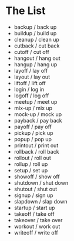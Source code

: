 # The List

* backup / back up
* buildup / build up
* cleanup / clean up
* cutback / cut back
* cutoff / cut off
* hangout / hang out
* hangup / hang up
* layoff / lay off
* layout / lay out
* liftoff / lift off
* login / log in
* logoff / log off
* meetup / meet up
* mix-up / mix up
* mock-up / mock up
* payback / pay back
* payoff / pay off
* pickup / pick up
* popup / pop up
* printout / print out
* rollback / roll back
* rollout / roll out
* rollup / roll up
* setup / set up
* showoff / show off
* shutdown / shut down
* shutout / shut out
* signup / sign up
* slapdown / slap down
* startup / start up
* takeoff / take off
* takeover / take over
* workout / work out
* writeoff / write off
